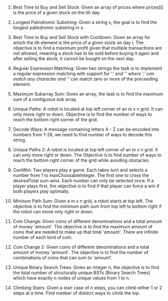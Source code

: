 1. Best Time to Buy and Sell Stock: Given an array of prices where prices[i] is the price of a given stock on the ith day.

2. Longest Palindromic Substring: Given a string s, the goal is to find the longest palindromic substring in s.

3. Best Time to Buy and Sell Stock with Cooldown: Given an array for which the ith element is the price of a given stock on day i. The objective is to find a maximum profit given that multiple transactions are not allowed, meaning a stock has to be sold before buying it again and after selling the stock, it cannot be bought on the next day.

4. Regular Expression Matching: Given two strings the task is to implement a regular expression matching with support for '.' and '*' where '.' can match any character and '*' can match zero or more of the preceeding element.

5. Maximum Subarray Sum: Given an array, the task is to find the maximum sum of a contiguous sub array. 

6. Unique Paths: A robot is located at top left corner of an m x n grid. It can only move right or down. Objective is to find the number of ways to reach the bottom right corner of the grid.

7. Decode Ways: A message containing letters A - Z can be encoded into numbers from 1-26, we need to find number of ways to decode this string. 

8. Unique Paths 2: A robot is located at top left corner of an m x n grid. It can only more right or down. The Objective is to find number of ways to reach the bottom right corner of the grid while avoiding obstacles. 

9. CanIWin: Two players play a game. Each takes turn and selects a number from 1 to maxChoosableInteger. The first one to cross the desiredTotal sum wins. Each number can only be selected once. If a player plays first, the objective is to find if that player can force a win if both players play optimally.

10. Mininum Path Sum: Given a m x n grid, a robot starts at top left. The objective is to find the minimum path sum from top left to bottom right if the robot can move only right or down. 

11. Coin Change: Given coins of different denominations and a total amount of money 'amount'. The objective is to find the maximum amount of coins that are needed to make up that total 'amount'. There are infinite number of each kind of coin.

12. Coin Change 2: Given coins of different denominations and a total amount of money 'amount'. The objective is to find the number of combinations of coins that can sum to 'amount'.

13. Unique Binary Search Trees: Given an integer n, the objective is to find the total number of structurally unique BSTs (Binary Search Trees) which have exactly n nodes of unique values from 1 to n. 

14. Climbing Stairs: Given a stair case of n steps, you can climb either 1 or 2 steps at a time. Find number of distinct ways to climb the top.
